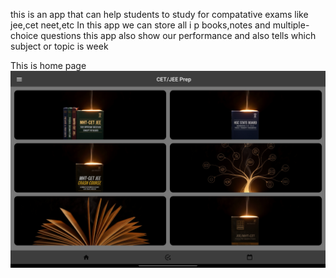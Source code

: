 this is an app that can help students to study for compatative exams like jee,cet neet,etc
In this app we can store all i p books,notes and multiple-choice questions
this app also show our performance and also tells which subject or topic is week

This is home page
![image alt](https://github.com/nivrutidhage/Cetapp/blob/e36c021a2f4c49744e72315cce7829d4a6bb7636/Imgs/Screenshot_20251017_171955_Pydroid%203.jpg)
